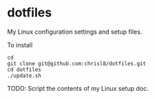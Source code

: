 # dotfiles
My Linux configuration settings and setup files.

To install

```shell
cd
git clone git@github.com:chrisl8/dotfiles.git
cd dotfiles
./update.sh
```

TODO: Script the contents of my Linux setup doc.

